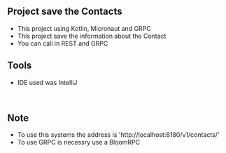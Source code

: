 ## Project save the Contacts
* This project using Kotlin, Micronaut and GRPC
* This project save the information about the Contact
* You can call in REST and GRPC

## Tools
* IDE used was IntelliJ
</br>

## Note
* To use this systems the address is 'http://localhost:8180/v1/contacts/'
* To use GRPC is necessry use a BloomRPC